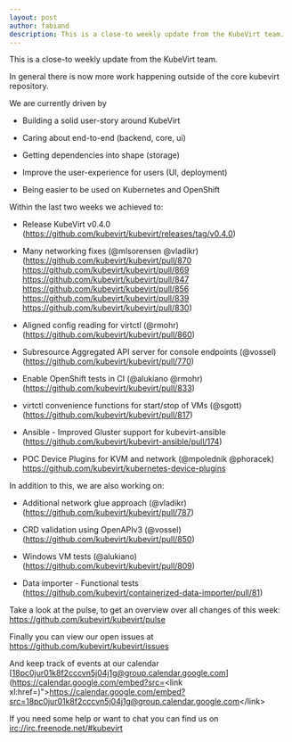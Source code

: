 ```yaml
---
layout: post
author: fabiand
description: This is a close-to weekly update from the KubeVirt team.
---
```

This is a close-to weekly update from the KubeVirt team.

In general there is now more work happening outside of the core kubevirt
repository.

<!-- more -->
We are currently driven by

-   Building a solid user-story around KubeVirt

-   Caring about end-to-end (backend, core, ui)

-   Getting dependencies into shape (storage)

-   Improve the user-experience for users (UI, deployment)

-   Being easier to be used on Kubernetes and OpenShift

Within the last two weeks we achieved to:

-   Release KubeVirt v0.4.0
    (<https://github.com/kubevirt/kubevirt/releases/tag/v0.4.0>)

-   Many networking fixes (@mlsorensen @vladikr)
    (<https://github.com/kubevirt/kubevirt/pull/870>
    <https://github.com/kubevirt/kubevirt/pull/869>
    <https://github.com/kubevirt/kubevirt/pull/847>
    <https://github.com/kubevirt/kubevirt/pull/856>
    <https://github.com/kubevirt/kubevirt/pull/839>
    <https://github.com/kubevirt/kubevirt/pull/830>)

-   Aligned config reading for virtctl (@rmohr)
    (<https://github.com/kubevirt/kubevirt/pull/860>)

-   Subresource Aggregated API server for console endpoints (@vossel)
    (<https://github.com/kubevirt/kubevirt/pull/770>)

-   Enable OpenShift tests in CI (@alukiano @rmohr)
    (<https://github.com/kubevirt/kubevirt/pull/833>)

-   virtctl convenience functions for start/stop of VMs (@sgott)
    (<https://github.com/kubevirt/kubevirt/pull/817>)

-   Ansible - Improved Gluster support for kubevirt-ansible
    (<https://github.com/kubevirt/kubevirt-ansible/pull/174>)

-   POC Device Plugins for KVM and network (@mpolednik @phoracek)
    <https://github.com/kubevirt/kubernetes-device-plugins>

In addition to this, we are also working on:

-   Additional network glue approach (@vladikr)
    (<https://github.com/kubevirt/kubevirt/pull/787>)

-   CRD validation using OpenAPIv3 (@vossel)
    (<https://github.com/kubevirt/kubevirt/pull/850>)

-   Windows VM tests (@alukiano)
    (<https://github.com/kubevirt/kubevirt/pull/809>)

-   Data importer - Functional tests
    (<https://github.com/kubevirt/containerized-data-importer/pull/81>)

Take a look at the pulse, to get an overview over all changes of this
week: <https://github.com/kubevirt/kubevirt/pulse>

Finally you can view our open issues at
<https://github.com/kubevirt/kubevirt/issues>

And keep track of events at our calendar
[18pc0jur01k8f2cccvn5j04j1g@group.calendar.google.com](https://calendar.google.com/embed?src=<link xl:href=)"&gt;https://calendar.google.com/embed?src=<18pc0jur01k8f2cccvn5j04j1g@group.calendar.google.com>&lt;/link&gt;

If you need some help or want to chat you can find us on
<irc://irc.freenode.net/#kubevirt>
